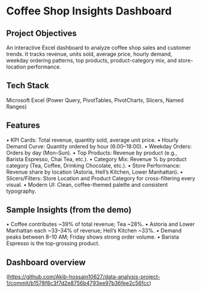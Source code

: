 # Coffee Shop Insights Dashboard 
## Project Objectives 
An interactive Excel dashboard to analyze coffee shop sales and customer trends. It tracks revenue, units sold, average price, hourly demand, weekday ordering patterns, top products, product-category mix, and store-location performance.
## Tech Stack
Microsoft Excel (Power Query, PivotTables, PivotCharts, Slicers, Named Ranges)
## Features
•	KPI Cards: Total revenue, quantity sold, average unit price.
•	Hourly Demand Curve: Quantity ordered by hour (6:00–18:00).
•	Weekday Orders: Orders by day (Mon–Sun).
•	Top Products: Revenue by product (e.g., Barista Espresso, Chai Tea, etc.).
•	Category Mix: Revenue % by product category (Tea, Coffee, Drinking Chocolate, etc.).
•	Store Performance: Revenue share by location (Astoria, Hell’s Kitchen, Lower Manhattan).
•	Slicers/Filters: Store Location and Product Category for cross-filtering every visual.
•	Modern UI: Clean, coffee-themed palette and consistent typography.
## Sample Insights (from the demo)
•	Coffee contributes ~39% of total revenue; Tea ~28%.
•	Astoria and Lower Manhattan each ~33–34% of revenue; Hell’s Kitchen ~33%.
•	Demand peaks between 8–10 AM; Friday shows strong order volume.
•	Barista Espresso is the top-grossing product.
## Dashboard overview
(https://github.com/Akib-hossain10627/data-analysis-project-1/commit/b1578f8c3f7d2e8756b4793ee97b36fee2c56fcc)

